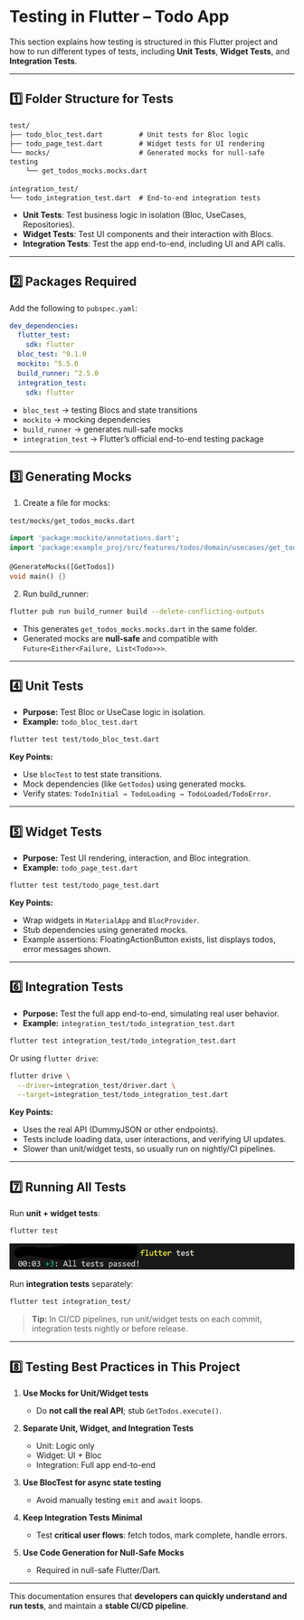 # **Testing in Flutter – Todo App**

This section explains how testing is structured in this Flutter project and how to run different types of tests, including **Unit Tests**, **Widget Tests**, and **Integration Tests**.

---

## **1️⃣ Folder Structure for Tests**

```
test/
├── todo_bloc_test.dart         # Unit tests for Bloc logic
├── todo_page_test.dart         # Widget tests for UI rendering
└── mocks/                      # Generated mocks for null-safe testing
    └── get_todos_mocks.mocks.dart

integration_test/
└── todo_integration_test.dart  # End-to-end integration tests
```

* **Unit Tests**: Test business logic in isolation (Bloc, UseCases, Repositories).
* **Widget Tests**: Test UI components and their interaction with Blocs.
* **Integration Tests**: Test the app end-to-end, including UI and API calls.

---

## **2️⃣ Packages Required**

Add the following to `pubspec.yaml`:

```yaml
dev_dependencies:
  flutter_test:
    sdk: flutter
  bloc_test: ^9.1.0
  mockito: ^5.5.0
  build_runner: ^2.5.0
  integration_test:
    sdk: flutter
```

* `bloc_test` → testing Blocs and state transitions
* `mockito` → mocking dependencies
* `build_runner` → generates null-safe mocks
* `integration_test` → Flutter’s official end-to-end testing package

---

## **3️⃣ Generating Mocks**

1. Create a file for mocks:

`test/mocks/get_todos_mocks.dart`

```dart
import 'package:mockito/annotations.dart';
import 'package:example_proj/src/features/todos/domain/usecases/get_todos.dart';

@GenerateMocks([GetTodos])
void main() {}
```

2. Run build\_runner:

```bash
flutter pub run build_runner build --delete-conflicting-outputs
```

* This generates `get_todos_mocks.mocks.dart` in the same folder.
* Generated mocks are **null-safe** and compatible with `Future<Either<Failure, List<Todo>>>`.

---

## **4️⃣ Unit Tests**

* **Purpose:** Test Bloc or UseCase logic in isolation.
* **Example:** `todo_bloc_test.dart`

```bash
flutter test test/todo_bloc_test.dart
```

**Key Points:**

* Use `blocTest` to test state transitions.
* Mock dependencies (like `GetTodos`) using generated mocks.
* Verify states: `TodoInitial → TodoLoading → TodoLoaded/TodoError`.

---

## **5️⃣ Widget Tests**

* **Purpose:** Test UI rendering, interaction, and Bloc integration.
* **Example:** `todo_page_test.dart`

```bash
flutter test test/todo_page_test.dart
```

**Key Points:**

* Wrap widgets in `MaterialApp` and `BlocProvider`.
* Stub dependencies using generated mocks.
* Example assertions: FloatingActionButton exists, list displays todos, error messages shown.

---

## **6️⃣ Integration Tests**

* **Purpose:** Test the full app end-to-end, simulating real user behavior.
* **Example:** `integration_test/todo_integration_test.dart`

```bash
flutter test integration_test/todo_integration_test.dart
```

Or using `flutter drive`:

```bash
flutter drive \
  --driver=integration_test/driver.dart \
  --target=integration_test/todo_integration_test.dart
```

**Key Points:**

* Uses the real API (DummyJSON or other endpoints).
* Tests include loading data, user interactions, and verifying UI updates.
* Slower than unit/widget tests, so usually run on nightly/CI pipelines.

---

## **7️⃣ Running All Tests**

Run **unit + widget tests**:

```bash
flutter test
```
![alt text](image.png)

Run **integration tests** separately:

```bash
flutter test integration_test/
```

> **Tip:** In CI/CD pipelines, run unit/widget tests on each commit, integration tests nightly or before release.

---

## **8️⃣ Testing Best Practices in This Project**

1. **Use Mocks for Unit/Widget tests**

   * Do **not call the real API**; stub `GetTodos.execute()`.

2. **Separate Unit, Widget, and Integration Tests**

   * Unit: Logic only
   * Widget: UI + Bloc
   * Integration: Full app end-to-end

3. **Use BlocTest for async state testing**

   * Avoid manually testing `emit` and `await` loops.

4. **Keep Integration Tests Minimal**

   * Test **critical user flows**: fetch todos, mark complete, handle errors.

5. **Use Code Generation for Null-Safe Mocks**

   * Required in null-safe Flutter/Dart.

---

This documentation ensures that **developers can quickly understand and run tests**, and maintain a **stable CI/CD pipeline**.

